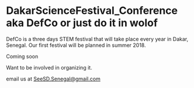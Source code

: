 DakarScienceFestival_Conference aka DefCo or just do it in wolof 
============

DefCo is a three days STEM festival that will take place every year in Dakar, Senegal. Our first festival will be planned in summer 2018. 

Coming soon 

Want to be involved in organizing it. 

email us at SeeSD.Senegal@gmail.com
